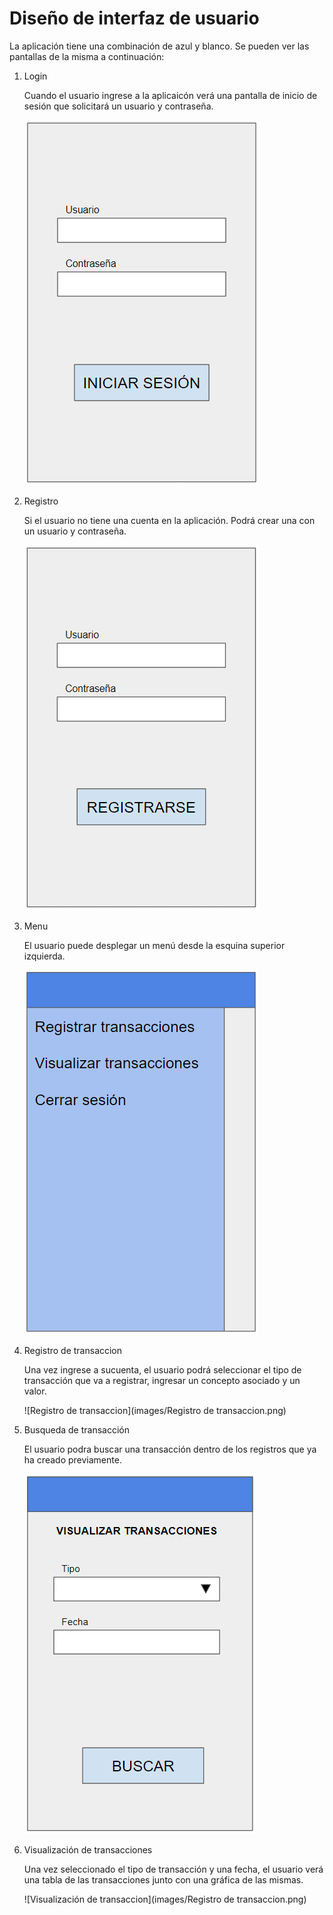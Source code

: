 # Diseño de interfaz de usuario

La aplicación tiene una combinación de azul y blanco. Se pueden ver las pantallas de la misma a continuación:

1. Login

   Cuando el usuario ingrese a la aplicaicón verá una pantalla de inicio de sesión que solicitará un usuario y contraseña.

   ![Login](images/Login.png)

2. Registro

   Si el usuario no tiene una cuenta en la aplicación. Podrá crear una con un usuario y contraseña.

   ![Registro](images/Registro.png)

3. Menu

   El usuario puede desplegar un menú desde la esquina superior izquierda.

   ![Menu](images/Menu.png)

4. Registro de transaccion
   
   Una vez ingrese a sucuenta, el usuario podrá seleccionar el tipo de transacción que va a registrar, ingresar un concepto asociado y un valor.
   
   ![Registro de transaccion](images/Registro de transaccion.png)
   
5. Busqueda de transacción
   
   El usuario podra buscar una transacción dentro de los registros que ya ha creado previamente.
   
   ![Busqueda de transaccion](images/Busqueda.png)
   
6. Visualización de transacciones
   
   Una vez seleccionado el tipo de transacción y una fecha, el usuario verá una tabla de las transacciones junto con una gráfica de las mismas.
   
   ![Visualización de transaccion](images/Registro de transaccion.png)
